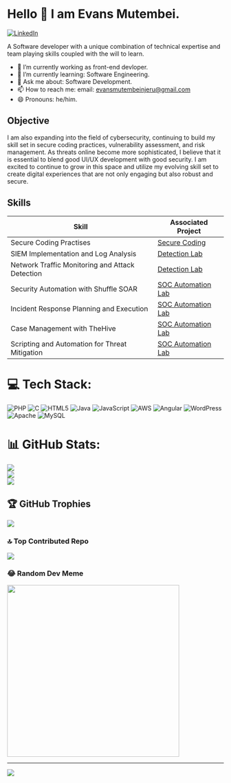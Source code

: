 # Hello 👋 I am Evans Mutembei.

[![LinkedIn](https://img.shields.io/badge/LinkedIn-Connect-blue?style=for-the-badge&logo=linkedin)](https://www.linkedin.com/in/evans-mutembei/)

A Software developer with a unique combination of technical expertise and team playing skills coupled with the will to learn.


- 🔭 I’m currently working as front-end devloper.
- 🌱 I’m currently learning: Software Engineering.
- 💬 Ask me about: Software Development.
- 📫 How to reach me: email: evansmutembeinjeru@gmail.com
- 😄 Pronouns: he/him.

## Objective

I am also expanding into the field of cybersecurity, continuing to build my skill set in secure coding practices, vulnerability assessment, and risk management. As threats online become more sophisticated, I believe that it is essential to blend good UI/UX development with good security. I am excited to continue to grow in this space and utilize my evolving skill set to create digital experiences that are not only engaging but also robust and secure.

## Skills 

| Skill                                         | Associated Project         |
|-----------------------------------------------|----------------------------|
| Secure Coding Practises                       | <a href="#" target="_blank" rel="noopener noreferrer">Secure Coding</a>|
| SIEM Implementation and Log Analysis          | <a href="#" target="_blank" rel="noopener noreferrer">Detection Lab</a>|
| Network Traffic Monitoring and Attack Detection | <a href="#" target="_blank" rel="noopener noreferrer">Detection Lab</a>|
| Security Automation with Shuffle SOAR         | <a href="#" target="_blank" rel="noopener noreferrer">SOC Automation Lab</a>|
| Incident Response Planning and Execution      | <a href="#" target="_blank" rel="noopener noreferrer">SOC Automation Lab</a>|
| Case Management with TheHive                  | <a href="#" target="_blank" rel="noopener noreferrer">SOC Automation Lab</a>|
| Scripting and Automation for Threat Mitigation | <a href="#" target="_blank" rel="noopener noreferrer">SOC Automation Lab</a>|

# 💻 Tech Stack:
![PHP](https://img.shields.io/badge/php-%23777BB4.svg?style=for-the-badge&logo=php&logoColor=white) ![C](https://img.shields.io/badge/c-%2300599C.svg?style=for-the-badge&logo=c&logoColor=white) ![HTML5](https://img.shields.io/badge/html5-%23E34F26.svg?style=for-the-badge&logo=html5&logoColor=white) ![Java](https://img.shields.io/badge/java-%23ED8B00.svg?style=for-the-badge&logo=openjdk&logoColor=white) ![JavaScript](https://img.shields.io/badge/javascript-%23323330.svg?style=for-the-badge&logo=javascript&logoColor=%23F7DF1E) ![AWS](https://img.shields.io/badge/AWS-%23FF9900.svg?style=for-the-badge&logo=amazon-aws&logoColor=white) ![Angular](https://img.shields.io/badge/angular-%23DD0031.svg?style=for-the-badge&logo=angular&logoColor=white) ![WordPress](https://img.shields.io/badge/WordPress-%23117AC9.svg?style=for-the-badge&logo=WordPress&logoColor=white) ![Apache](https://img.shields.io/badge/apache-%23D42029.svg?style=for-the-badge&logo=apache&logoColor=white) ![MySQL](https://img.shields.io/badge/mysql-4479A1.svg?style=for-the-badge&logo=mysql&logoColor=white)
# 📊 GitHub Stats:
![](https://github-readme-stats.vercel.app/api?username=mutembeievans&theme=dark&hide_border=false&include_all_commits=true&count_private=true)<br/>
![](https://github-readme-streak-stats.herokuapp.com/?user=mutembeievans&theme=dark&hide_border=false)<br/>
![](https://github-readme-stats.vercel.app/api/top-langs/?username=mutembeievans&theme=dark&hide_border=false&include_all_commits=true&count_private=true&layout=compact)

## 🏆 GitHub Trophies
![](https://github-profile-trophy.vercel.app/?username=mutembeievans&theme=radical&no-frame=false&no-bg=true&margin-w=4)

### 🔝 Top Contributed Repo
![](https://github-contributor-stats.vercel.app/api?username=mutembeievans&limit=5&theme=dark&combine_all_yearly_contributions=true)

### 😂 Random Dev Meme
<img src='https://memer-new.vercel.app/' style="height: 400px;"/>

---
[![](https://visitcount.itsvg.in/api?id=mutembeievans&icon=0&color=0)](https://visitcount.itsvg.in)

<!-- Proudly created with GPRM ( https://gprm.itsvg.in ) -->
